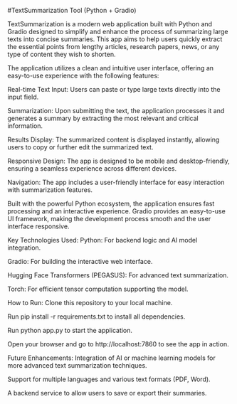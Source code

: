 #TextSummarization Tool (Python + Gradio)

TextSummarization is a modern web application built with Python and Gradio designed to simplify and enhance the process of summarizing large texts into concise summaries. This app aims to help users quickly extract the essential points from lengthy articles, research papers, news, or any type of content they wish to shorten.

The application utilizes a clean and intuitive user interface, offering an easy-to-use experience with the following features:

Real-time Text Input: Users can paste or type large texts directly into the input field.

Summarization: Upon submitting the text, the application processes it and generates a summary by extracting the most relevant and critical information.

Results Display: The summarized content is displayed instantly, allowing users to copy or further edit the summarized text.

Responsive Design: The app is designed to be mobile and desktop-friendly, ensuring a seamless experience across different devices.

Navigation: The app includes a user-friendly interface for easy interaction with summarization features.

Built with the powerful Python ecosystem, the application ensures fast processing and an interactive experience. Gradio provides an easy-to-use UI framework, making the development process smooth and the user interface responsive.

Key Technologies Used:
Python: For backend logic and AI model integration.

Gradio: For building the interactive web interface.

Hugging Face Transformers (PEGASUS): For advanced text summarization.

Torch: For efficient tensor computation supporting the model.

How to Run:
Clone this repository to your local machine.

Run pip install -r requirements.txt to install all dependencies.

Run python app.py to start the application.

Open your browser and go to http://localhost:7860 to see the app in action.

Future Enhancements:
Integration of AI or machine learning models for more advanced text summarization techniques.

Support for multiple languages and various text formats (PDF, Word).

A backend service to allow users to save or export their summaries.
